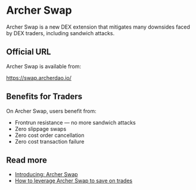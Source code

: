 # Archer Swap

Archer Swap is a new DEX extension that mitigates many downsides faced by DEX traders, including sandwich attacks.

## Official URL

Archer Swap is available from:

https://swap.archerdao.io/

## Benefits for Traders

On Archer Swap, users benefit from:

* Frontrun resistance — no more sandwich attacks
* Zero slippage swaps
* Zero cost order cancellation
* Zero cost transaction failure

## Read more

*  [Introducing: Archer Swap](https://medium.com/archer-dao/introducing-archer-swap-e13fe521d5d0)
*  [How to leverage Archer Swap to save on trades](https://medium.com/archer-dao/how-to-leverage-archer-swap-to-save-on-trades-e616865f477)
